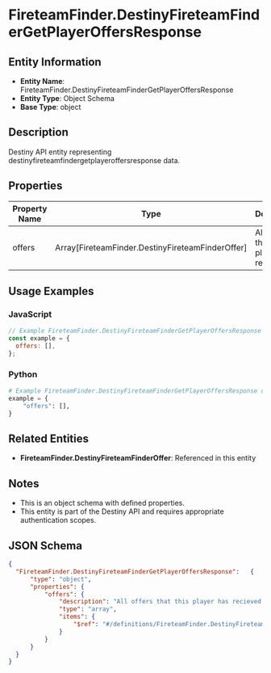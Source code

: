# FireteamFinder.DestinyFireteamFinderGetPlayerOffersResponse

## Entity Information
- **Entity Name**: FireteamFinder.DestinyFireteamFinderGetPlayerOffersResponse
- **Entity Type**: Object Schema
- **Base Type**: object

## Description
Destiny API entity representing destinyfireteamfindergetplayeroffersresponse data.

## Properties

| Property Name | Type | Description | Required |
|---------------|------|-------------|----------|
| offers | Array[FireteamFinder.DestinyFireteamFinderOffer] | All offers that this player has recieved. | No |

## Usage Examples

### JavaScript
```javascript
// Example FireteamFinder.DestinyFireteamFinderGetPlayerOffersResponse object
const example = {
  offers: [],
};
```

### Python
```python
# Example FireteamFinder.DestinyFireteamFinderGetPlayerOffersResponse object
example = {
    "offers": [],
}
```

## Related Entities
- **FireteamFinder.DestinyFireteamFinderOffer**: Referenced in this entity

## Notes
- This is an object schema with defined properties.
- This entity is part of the Destiny API and requires appropriate authentication scopes.

## JSON Schema
```json
{
  "FireteamFinder.DestinyFireteamFinderGetPlayerOffersResponse":   {
      "type": "object",
      "properties": {
          "offers": {
              "description": "All offers that this player has recieved.",
              "type": "array",
              "items": {
                  "$ref": "#/definitions/FireteamFinder.DestinyFireteamFinderOffer"
              }
          }
      }
  }
}
```
